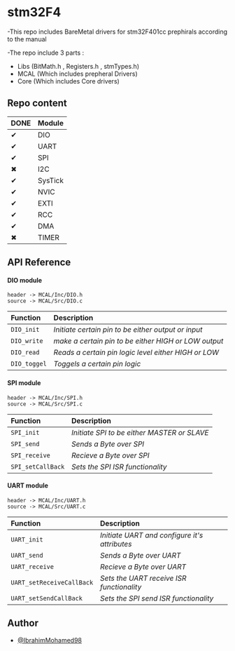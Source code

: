 # stm32F4
-This repo includes BareMetal drivers for stm32F401cc prephirals according to the manual

-The repo include 3 parts : 
- Libs  (BitMath.h , Registers.h , stmTypes.h)                                
- MCAL  (Which includes prepheral Drivers)
- Core  (Which includes Core drivers) 

## Repo content 
   
  DONE        | Module   
:-------------|----------
  &#10004;    | DIO      
  &#10004;    | UART     
  &#10004;    | SPI      
  &#10006;    | I2C      
  &#10004;    | SysTick  
  &#10004;    | NVIC     
  &#10004;    | EXTI     
  &#10004;    | RCC      
  &#10004;    | DMA
  &#10006;   | TIMER
    





## API Reference

#### DIO module

```http
header -> MCAL/Inc/DIO.h
source -> MCAL/Src/DIO.c
```

| Function    |  Description                                         |
| :--------   |  :---------------------------------------------------|
| `DIO_init`  |  *Initiate certain pin to be either output or input* |
| `DIO_write` |  *make a certain pin to be either HIGH or LOW output*|
| `DIO_read`  |  *Reads a certain pin logic level either HIGH or LOW*|
| `DIO_toggel`|  *Toggels a certain pin logic*                       |

#### SPI module

```http
header -> MCAL/Inc/SPI.h
source -> MCAL/Src/SPI.c
```

| Function          |  Description                                         |
| :--------         |  :---------------------------------------------------|
| `SPI_init`        |  *Initiate  SPI to be either MASTER or SLAVE*     |
| `SPI_send`        |  *Sends a Byte over SPI*                             |
| `SPI_receive`     |  *Recieve a Byte over SPI*                           |
| `SPI_setCallBack` |  *Sets the SPI ISR functionality*                    |

#### UART module

```http
header -> MCAL/Inc/UART.h
source -> MCAL/Src/UART.c
```

| Function                   |  Description                                         |
| :--------                  |  :---------------------------------------------------|
| `UART_init`                |  *Initiate  UART and configure it's attributes*   |
| `UART_send`                |  *Sends a Byte over UART*                            |
| `UART_receive`             |  *Recieve a Byte over UART*                          |
| `UART_setReceiveCallBack`  |  *Sets the UART receive ISR functionality*           |
| `UART_setSendCallBack`     |  *Sets the SPI send ISR functionality*               |

## Author

- [@IbrahimMohamed98](https://www.github.com/IbrahimMohamed98)
